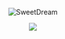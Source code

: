 <p align="center"> <img src="https://komarev.com/ghpvc/?username=sweetdreamzzz" alt="SweetDream" /> </p>

<p align="center">
<img src="https://github-readme-stats.vercel.app/api?username=sweetdreamzzz&show_icons=true&count_private=true&theme=apprentice">
<!--<img src="https://github-readme-stats.vercel.app/api/wakatime?username=sweetdream&theme=radical">-->
</p>
